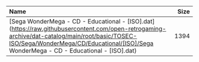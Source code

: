 |Name|Size|
|:---|---:|
|[Sega WonderMega - CD - Educational - [ISO].dat](https://raw.githubusercontent.com/open-retrogaming-archive/dat-catalog/main/root/basic/TOSEC-ISO/Sega/WonderMega/CD/Educational/[ISO]/Sega WonderMega - CD - Educational - [ISO].dat)|1394|

